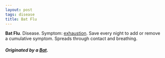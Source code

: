```yaml
---
layout: post
tags: disease
title: Bat Flu
---
```


<span class="alchemy">**Bat Flu**. Disease. Symptom: [exhaustion](/2020/11/10/extra-rules/#conditions). Save every night to add or remove a cumulative symptom. Spreads through contact and breathing. </span>

##### Originated by a [Bat](/monsters/bat).
